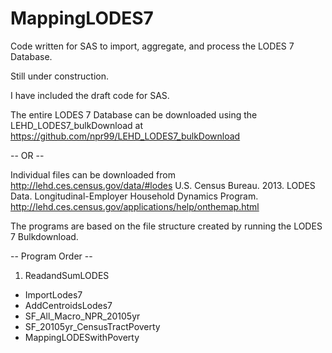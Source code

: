 MappingLODES7
=============

Code written for SAS to import, aggregate, and process the LODES 7 Database.

Still under construction.

I have included the draft code for SAS.

The entire LODES 7 Database can be downloaded using the  LEHD_LODES7_bulkDownload at https://github.com/npr99/LEHD_LODES7_bulkDownload


-- OR --

Individual files can be downloaded from
http://lehd.ces.census.gov/data/#lodes
U.S. Census Bureau. 2013. LODES Data. Longitudinal-Employer Household Dynamics Program. http://lehd.ces.census.gov/applications/help/onthemap.html

The programs are based on the file structure created by running the LODES 7 Bulkdownload.

-- Program Order --

1. ReadandSumLODES
- ImportLodes7
- AddCentroidsLodes7
- SF_All_Macro_NPR_20105yr
- SF_20105yr_CensusTractPoverty
- MappingLODESwithPoverty
